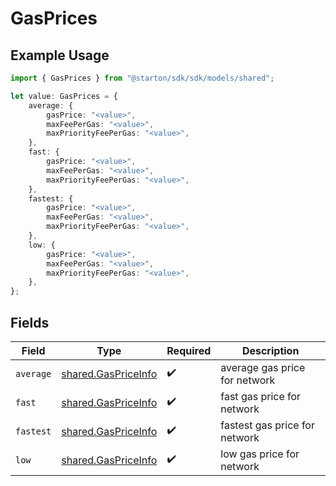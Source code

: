# GasPrices

## Example Usage

```typescript
import { GasPrices } from "@starton/sdk/sdk/models/shared";

let value: GasPrices = {
    average: {
        gasPrice: "<value>",
        maxFeePerGas: "<value>",
        maxPriorityFeePerGas: "<value>",
    },
    fast: {
        gasPrice: "<value>",
        maxFeePerGas: "<value>",
        maxPriorityFeePerGas: "<value>",
    },
    fastest: {
        gasPrice: "<value>",
        maxFeePerGas: "<value>",
        maxPriorityFeePerGas: "<value>",
    },
    low: {
        gasPrice: "<value>",
        maxFeePerGas: "<value>",
        maxPriorityFeePerGas: "<value>",
    },
};
```

## Fields

| Field                                                             | Type                                                              | Required                                                          | Description                                                       |
| ----------------------------------------------------------------- | ----------------------------------------------------------------- | ----------------------------------------------------------------- | ----------------------------------------------------------------- |
| `average`                                                         | [shared.GasPriceInfo](../../../sdk/models/shared/gaspriceinfo.md) | :heavy_check_mark:                                                | average gas price for network                                     |
| `fast`                                                            | [shared.GasPriceInfo](../../../sdk/models/shared/gaspriceinfo.md) | :heavy_check_mark:                                                | fast gas price for network                                        |
| `fastest`                                                         | [shared.GasPriceInfo](../../../sdk/models/shared/gaspriceinfo.md) | :heavy_check_mark:                                                | fastest gas price for network                                     |
| `low`                                                             | [shared.GasPriceInfo](../../../sdk/models/shared/gaspriceinfo.md) | :heavy_check_mark:                                                | low gas price for network                                         |